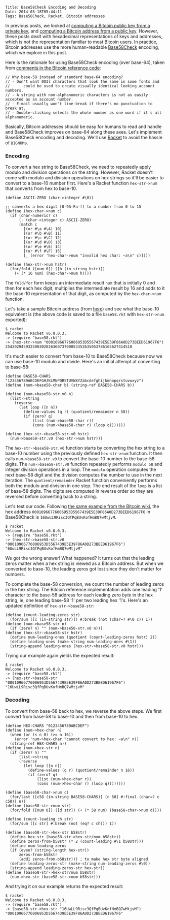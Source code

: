     Title: Base58Check Encoding and Decoding
    Date: 2014-03-18T05:44:11
    Tags: Base58Check, Racket, Bitcoin addresses

In previous posts, we looked at
[computing a Bitcoin public key from a private key][LiT:pubfrompriv],
and [computing a Bitcoin address from a public key][LiT:ffi]. However,
these posts dealt with hexadecimal representations of keys and
addresses, which is not the representation familiar to most Bitcoin
users. In practice, Bitcoin addresses use the more human-readable
[Base58Check][bwiki:b58] encoding, which we explore in this post.

[LiT:pubfrompriv]: http://www.lostintransaction.com/blog/2014/03/14/deriving-a-bitcoin-public-key-from-a-private-key/ "Deriving a Bitcoin Public Key From a Private Key"
[LiT:ffi]: http://www.lostintransaction.com/blog/2014/03/15/adding-openssl-bindings-to-racket-via-its-ffi/ "Adding OpenSSL bindings to Racket via its FFI"
[bwiki:b58]: https://en.bitcoin.it/wiki/Base58Check_encoding "Base58Check encoding"

<!-- more -->

Here is the rationale for using Base58Check encoding (over base-64),
taken from [comments in the Bitcoin reference code][bitcoinsrc]:

    // Why base-58 instead of standard base-64 encoding?
    // - Don't want 0OIl characters that look the same in some fonts and
    //      could be used to create visually identical looking account numbers.
    // - A string with non-alphanumeric characters is not as easily accepted as an account number.
    // - E-mail usually won't line-break if there's no punctuation to break at.
    // - Double-clicking selects the whole number as one word if it's all alphanumeric.

[bitcoinsrc]: https://github.com/bitcoin/bitcoin/blob/f76c122e2eac8ef66f69d142231bd33c88a24c50/src/base58.h#L7-L12 "src/base58.h"

Basically, Bitcoin addresses should be easy for humans to read and
handle and Base58Check improves on base-64 along these axes. Let's
implement Base58Check encoding and decoding. We'll use
[Racket](http://racket-lang.org) to avoid the hassle of `BIGNUM`s.

### Encoding ###

To convert a hex string to Base58Check, we need to repeatedly apply
modulo and division operations on the string. However, Racket doesn't
come with modulo and division operations on hex strings so it'll be
easier to convert to a base-10 number first. Here's a Racket function
`hex-str->num` that converts from hex to base-10.

```racket
(define ASCII-ZERO (char->integer #\0))

;; converts a hex digit [0-9A-Fa-f] to a number from 0 to 15
(define (hex-char->num c)
  (if (char-numeric? c)
      (- (char->integer c) ASCII-ZERO)
	  (match c
	    [(or #\a #\A) 10]
		[(or #\b #\B) 11]
		[(or #\c #\C) 12]
		[(or #\d #\D) 13]
		[(or #\e #\E) 14]
		[(or #\f #\F) 15]
		[_ (error 'hex-char->num "invalid hex char: ~a\n" c)])))
		
(define (hex-str->num hstr)
  (for/fold ([num 0]) ([h (in-string hstr)])
    (+ (* 16 num) (hex-char->num h))))		
```

The `fold/for` form keeps an intermediate result `num` that is
initially 0 and then for each hex digit, multiplies the intermediate
result by 16 and adds to it the base-10 representation of that
digit, as computed by the `hex-char->num` function.

Let's take a sample Bitcoin address (from [here][bwiki:addr]) and see
what the base-10 equivalent is (the above code is saved to a file
`base58.rkt` with `hex-str->num` exported):

[bwiki:addr]: https://en.bitcoin.it/wiki/Technical_background_of_version_1_Bitcoin_addresses "Technical background of version 1 Bitcoin addresses"

    $ racket
    Welcome to Racket v6.0.0.3.
    -> (require "base58.rkt")
    -> (hex-str->num "00010966776006953D5567439E5E39F86A0D273BEED61967F6")
    25420294593250030202636073700053352635053786165627414518

It's much easier to convert from base-10 to Base58Check because now we
can use base-10 modulo and divide. Here's an initial attempt at
converting to base-58:

```racket
(define BASE58-CHARS "123456789ABCDEFGHJKLMNPQRSTUVWXYZabcdefghijkmnopqrstuvwxyz")
(define (num->base58-char b) (string-ref BASE58-CHARS b))
  
(define (num->base58-str.v0 n)
  (list->string
    (reverse
	  (let loop ([n n])
	    (define-values (q r) (quotient/remainder n 58))
		(if (zero? q)
            (list (num->base58-char r))
			(cons (num->base58-char r) (loop q)))))))

(define (hex-str->base58-str.v0 hstr) 
  (num->base58-str.v0 (hex-str->num hstr)))
```

The `hex-str->base58-str.v0` function starts by converting the hex
string to a base-10 number using the previously defined `hex-str->num`
function. It then calls `num->base58-str.v0` to convert the base-10
number to the base-58 digits. The `num->base58-str.v0` function
repeatedly performs `modulo 58` and integer division operations in a
loop. The `modulo` operation computes the next base-58 digit and the
division computes the number to use in the next iteration. The
`quotient/remainder` Racket function conveniently performs both the
modulo and division in one step. The end result of the `loop` is a
list of base-58 digits. The digits are computed in reverse order so
they are reversed before converting back to a string.

Let's test our code. Following
[the same example from the Bitcoin wiki][bwiki:addr], the hex address
`00010966776006953D5567439E5E39F86A0D273BEED61967F6` in Base58Check is
`16UwLL9Risc3QfPqBUvKofHmBQ7wMtjvM`.

    $ racket
	Welcome to Racket v6.0.0.3.
	-> (require "base58.rkt")
	-> (hex-str->base58-str.v0 "00010966776006953D5567439E5E39F86A0D273BEED61967F6")
	"6UwLL9Risc3QfPqBUvKofHmBQ7wMtjvM"

We got the wrong answer! What happened? It turns out that the leading
zeros matter when a hex string is viewed as a Bitcoin address. But
when we converted to base-10, the leading zeros got lost since they
don't matter for numbers.

To complete the base-58 conversion, we count the number of leading
zeros in the hex string. The Bitcoin reference implementation adds one
leading '1' character to the base-58 address for each leading zero
*byte* in the hex string, ie, one leading base-58 '1' per two leading
hex '1's. Here's an updated definition of `hex-str->base58-str`:

```racket
(define (count-leading-zeros str)
  (for/sum ([c (in-string str)]) #:break (not (char=? #\0 c)) 1))
(define (num->base58-str n)
  (if (zero? n) "" (num->base58-str.v0 n)))
(define (hex-str->base58-str hstr)
  (define num-leading-ones (quotient (count-leading-zeros hstr) 2))
  (define leading-ones (make-string num-leading-ones #\1))
  (string-append leading-ones (hex-str->base58-str.v0 hstr)))
```

Trying our example again yields the expected result:

    $ racket
	Welcome to Racket v6.0.0.3.
	-> (require "base58.rkt")
	-> (hex-str->base58-str "00010966776006953D5567439E5E39F86A0D273BEED61967F6")
	"16UwLL9Risc3QfPqBUvKofHmBQ7wMtjvM"

### Decoding ###

To convert from base-58 back to hex, we reverse the above steps. We
first convert from base-58 to base-10 and then from base-10 to hex.

```racket
(define HEX-CHARS "0123456789ABCDEF")
(define (num->hex-char n)
  (when (or (< n 0) (>= n 16))
    (error 'num->hex-char "cannot convert to hex: ~a\n" n))
  (string-ref HEX-CHARS n))
(define (num->hex-str n)
  (if (zero? n) "" 
      (list->string
	  (reverse
	    (let loop ([n n])
		  (define-values (q r) (quotient/remainder n 16))
		  (if (zero? q)
              (list (num->hex-char r))
			  (cons (num->hex-char r) (loop q))))))))
																			 
(define (base58-char->num c)
  (for/last ([c58 (in-string BASE58-CHARS)] [n 58] #:final (char=? c c58)) n))
(define (base58-str->num str)
  (for/fold ([num 0]) ([d str]) (+ (* 58 num) (base58-char->num d))))
								
(define (count-leading ch str)
  (for/sum ([c str] #:break (not (eq? c ch))) 1))
  
(define (base58-str->hex-str b58str)
  (define hex-str (base58-str->hex-str/num b58str))
  (define zeros-from-b58str (* 2 (count-leading #\1 b58str)))
  (define num-leading-zeros
  (if (even? (string-length hex-str))
      zeros-from-b58str
	  (add1 zeros-from-b58str))) ; to make hex str byte aligned
  (define leading-zeros-str (make-string num-leading-zeros #\0))
  (string-append leading-zeros-str hex-str))
(define (base58-str->hex-str/num b58str)
  (num->hex-str (base58-str->num b58str)))
```

And trying it on our example returns the expected result:

    $ racket
    Welcome to Racket v6.0.0.3.
    -> (require "base58.rkt")
    -> (base58-str->hex-str "16UwLL9Risc3QfPqBUvKofHmBQ7wMtjvM")
    "00010966776006953D5567439E5E39F86A0D273BEED61967F6"
   
